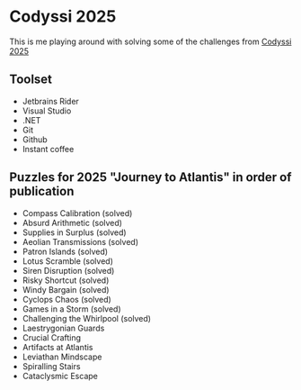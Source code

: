 # Codyssi 2025  

This is me playing around with solving some of the challenges from [Codyssi 2025](https://www.codyssi.com)  

## Toolset  
- Jetbrains Rider
- Visual Studio
- .NET
- Git
- Github
- Instant coffee

## Puzzles for 2025 "Journey to Atlantis" in order of publication  
- Compass Calibration (solved)    
- Absurd Arithmetic (solved)  
- Supplies in Surplus (solved)  
- Aeolian Transmissions (solved)  
- Patron Islands (solved)  
- Lotus Scramble (solved)  
- Siren Disruption (solved)  
- Risky Shortcut (solved)  
- Windy Bargain (solved)  
- Cyclops Chaos (solved)  
- Games in a Storm (solved)  
- Challenging the Whirlpool (solved)  
- Laestrygonian Guards  
- Crucial Crafting  
- Artifacts at Atlantis  
- Leviathan Mindscape  
- Spiralling Stairs  
- Cataclysmic Escape  